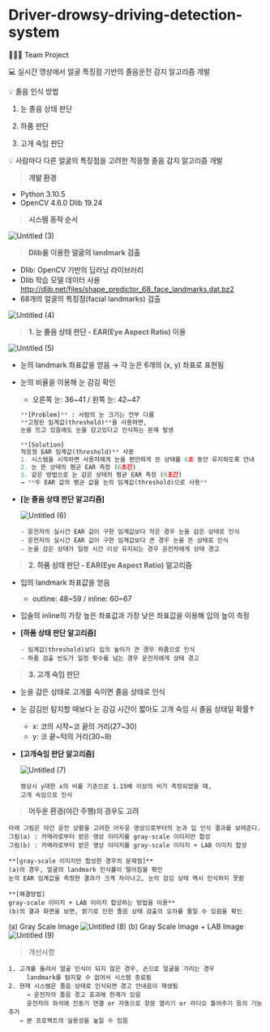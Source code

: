 # Driver-drowsy-driving-detection-system


👩‍👩‍👧 Team Project

💻 실시간 영상에서 얼굴 특징점 기반의 졸음운전 감지 알고리즘 개발

💡 졸음 인식 방법
  1. 눈 졸음 상태 판단

  2. 하품 판단

  3. 고개 숙임 판단

💡 사람마다 다른 얼굴의 특징점을 고려한 적응형 졸음 감지 알고리즘 개발
> **개발 환경**
> 
- Python 3.10.5
- OpenCV 4.6.0
Dlib 19.24

> **시스템 동작 순서**
> 

![Untitled (3)](https://github.com/iamshushu/Driver-drowsy-driving-detection-system/assets/78261259/5c109e9b-8b62-45ed-a723-5742c94a3682)

> **Dlib을 이용한 얼굴의 landmark 검출**
> 
- Dlib: OpenCV 기반의 딥러닝 라이브러리
- Dlib 학습 모델 데이터 사용
http://dlib.net/files/shape_predictor_68_face_landmarks.dat.bz2
- 68개의 얼굴의 특징점(facial landmarks) 검출

![Untitled (4)](https://github.com/iamshushu/Driver-drowsy-driving-detection-system/assets/78261259/13153f97-5fb0-411e-9757-1b471a2913ee)


> **1. 눈 졸음 상태 판단 - EAR(Eye Aspect Ratio) 이용**
> 

![Untitled (5)](https://github.com/iamshushu/Driver-drowsy-driving-detection-system/assets/78261259/084367b6-628c-477f-9617-cd44d0cbd9e6)

- 눈의 landmark 좌표값을 얻음 → 각 눈은 6개의 (x, y) 좌표로 표현됨
- 눈의 비율을 이용해 눈 감김 확인
    - 오른쪽 눈: 36~41 / 왼쪽 눈: 42~47
    
    ```python
    **[Problem]** : 사람의 눈 크기는 전부 다름
    **고정된 임계값(threshold)**을 사용하면, 
    눈을 뜨고 있음에도 눈을 감고있다고 인식하는 문제 발생
    ```
    
    ```python
    **[Solution]
    적응형 EAR 임계값(threshold)** 사용
    1. 시스템을 시작하면 사용자에게 눈을 편안하게 뜬 상태를 6초 동안 유지하도록 안내
    2. 눈 뜬 상태의 평균 EAR 측정 (6초간)
    3. 같은 방법으로 눈 감은 상태의 평균 EAR 측정 (6초간)
    → **두 EAR 값의 평균 값을 눈의 임계값(threshold)으로 사용**
    ```
    

- **[눈 졸음 상태 판단 알고리즘]**
    
    ![Untitled (6)](https://github.com/iamshushu/Driver-drowsy-driving-detection-system/assets/78261259/1a80d589-a3a4-4412-b6fc-be1183c4fe67)
    
    ```
    - 운전자의 실시간 EAR 값이 구한 임계값보다 작은 경우 눈을 감은 상태로 인식
    - 운전자의 실시간 EAR 값이 구한 임계값보다 큰 경우 눈을 뜬 상태로 인식
    - 눈을 감은 상태가 일정 시간 이상 유지되는 경우 운전자에게 상태 경고
    ```
    

> **2. 하품 상태 판단 - EAR(Eye Aspect Ratio) 알고리즘**
> 
- 입의 landmark 좌표값을 얻음
    - outline: 48~59 / inline: 60~67
- 입술의 inline의 가장 높은 좌표값과 가장 낮은 좌표값을 이용해 입의 높이 측정

- **[하품 상태 판단 알고리즘]**
    
    ```
    - 임계값(threshold)보다 입의 높이가 큰 경우 하품으로 인식
    - 하품 검출 빈도가 일정 횟수를 넘는 경우 운전자에게 상태 경고
    ```
    

> **3. 고개 숙임 판단**
> 
- 눈을 감은 상태로 고개를 숙이면 졸음 상태로 인식
- 눈 감김만 탐지할 때보다 눈 감김 시간이 짧아도 고개 숙임 시 졸음 상태일 확률↑
    - x: 코의 시작~코 끝의 거리(27~30)
    - y: 코 끝~턱의 거리(30~8)
- **[고개숙임 판단 알고리즘]**
    
    ![Untitled (7)](https://github.com/iamshushu/Driver-drowsy-driving-detection-system/assets/78261259/735f63f7-90f9-44c0-82c5-7680726b681d)
    
    ```
    평상시 y대한 x의 비를 기준으로 1.15배 이상의 비가 측정되었을 때, 
    고개 숙임으로 인식
    ```
    

> **어두운 환경(야간 주행)의 경우도 고려**
> 

```
아래 그림은 야간 운전 상황을 고려한 어두운 영상으로부터의 눈과 입 인식 결과를 보여준다. 
그림(a) : 카메라로부터 받은 영상 이미지를 gray-scale 이미지만 합성
그림(b) : 카메라로부터 받은 영상 이미지를 gray-scale 이미지 + LAB 이미지 합성

**[gray-scale 이미지만 합성한 경우의 문제점]**
(a)의 경우, 얼굴의 landmark 인식률이 떨어짐을 확인
눈의 EAR 임계값을 측정한 결과가 크게 차이나고, 눈의 감김 상태 역시 인식하지 못함

**[해결방법]
gray-scale 이미지 + LAB 이미지 합성하는 방법을 이용**
(b)의 결과 화면을 보면, 밝기로 인한 졸음 상태 검출의 오차를 줄일 수 있음을 확인
```

(a) Gray Scale Image
![Untitled (8)](https://github.com/iamshushu/Driver-drowsy-driving-detection-system/assets/78261259/a4cbb336-4192-43ad-bc30-4fd1314fe204)
(b) Gray Scale Image + LAB Image
![Untitled (9)](https://github.com/iamshushu/Driver-drowsy-driving-detection-system/assets/78261259/e8e28017-0f6a-4901-b159-0c2752adbe73)
> 개선사항
> 

```
1. 고개를 돌려서 얼굴 인식이 되지 않은 경우, 손으로 얼굴을 가리는 경우
	 landmark를 탐지할 수 없어서 시스템 종료됨
2. 현재 시스템은 졸음 상태로 인식되면 경고 안내음이 재생됨 
	 → 운전자의 졸음 경고 효과에 한계가 있음
	 운전자의 좌석에 진동기 연결 or 자동으로 창문 열리기 or 라디오 틀어주기 등의 기능 추가 
   → 본 프로젝트의 실용성을 높일 수 있음
```
